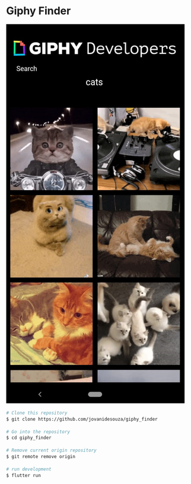 
# **Giphy Finder**



![image](app.png)



```bash
# Clone this repository
$ git clone https://github.com/jovanidesouza/giphy_finder

# Go into the repository
$ cd giphy_finder

# Remove current origin repository
$ git remote remove origin

# run development 
$ flutter run

```
